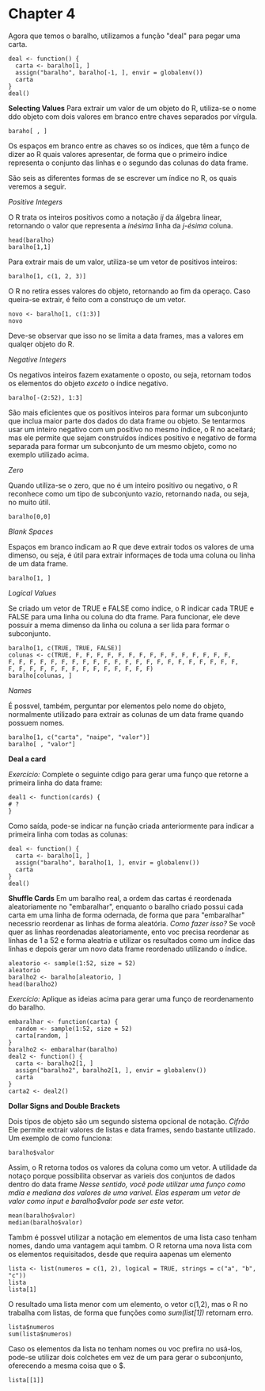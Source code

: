 # Chapter 4

Agora que temos o baralho, utilizamos a função "deal" para pegar uma carta.
```
deal <- function() {
  carta <- baralho[1, ]
  assign("baralho", baralho[-1, ], envir = globalenv())
  carta
}
deal()
```

**Selecting Values**
Para extrair um valor de um objeto do R, utiliza-se o nome ddo objeto com dois valores em branco entre chaves separados por vírgula.
```
baraho[ , ]
```
Os espaços em branco entre as chaves so os índices, que têm a funço de dizer ao R quais valores apresentar, de forma que o primeiro índice representa o conjunto das linhas e o segundo das colunas do data frame.

São seis as diferentes formas de se escrever um índice no R, os quais veremos a seguir.

*Positive Integers*

O R trata os inteiros positivos como a notação *ij* da álgebra linear, retornando o valor que representa a *inésima* linha da *j-ésima* coluna.
```
head(baralho)
baralho[1,1]
```
Para extrair mais de um valor, utiliza-se um vetor de positivos inteiros:
``` 
baralho[1, c(1, 2, 3)]
``` 
O R no retira esses valores do objeto, retornando ao fim da operaço. Caso queira-se extrair, é feito com a construço de um vetor.
```
novo <- baralho[1, c(1:3)]
novo
```
Deve-se observar que isso no se limita a data frames, mas a valores em qualqer objeto do R.

*Negative Integers*

Os negativos inteiros fazem exatamente o oposto, ou seja, retornam todos os elementos do objeto *exceto* o índice negativo.
```
baralho[-(2:52), 1:3]
```
São mais eficientes que os positivos inteiros para formar um subconjunto que inclua maior parte dos dados do data frame ou objeto.
Se tentarmos usar um inteiro negativo com um positivo no mesmo índice, o R no aceitará; mas ele permite que sejam construídos índices positivo e negativo de forma separada para formar um subconjunto de um mesmo objeto, como no exemplo utilizado acima.

*Zero*

Quando utiliza-se o zero, que no é um inteiro positivo ou negativo, o R reconhece como um tipo de subconjunto vazio, retornando nada, ou seja, no  muito útil.
```
baralho[0,0]
```

*Blank Spaces*

Espaços em branco indicam ao R que deve extrair todos os valores de uma dimenso, ou seja, é útil para extrair informaçes de toda uma coluna ou linha de um data frame.
```
baralho[1, ]
```

*Logical Values*

Se criado um vetor de TRUE e FALSE como índice, o R indicar cada TRUE e FALSE para uma linha ou coluna do dta frame. Para funcionar, ele deve possuir a mema dimenso da linha ou coluna a ser lida para formar o subconjunto.
```
baralho[1, c(TRUE, TRUE, FALSE)]
colunas <- c(TRUE, F, F, F, F, F, F, F, F, F, F, F, F, F, F, F,
F, F, F, F, F, F, F, F, F, F, F, F, F, F, F, F, F, F, F, F, F, F,
F, F, F, F, F, F, F, F, F, F, F, F, F, F)
baralho[colunas, ]
```

*Names*

É possvel, também, perguntar por elementos pelo nome do objeto, normalmente utilizado para extrair as colunas de um data frame quando possuem nomes.
```
baralho[1, c("carta", "naipe", "valor")]
baralho[ , "valor"]
```

**Deal a card**

*Exercício:*
Complete o seguinte cdigo para gerar uma funço que retorne a primeira linha do data frame:
```
deal1 <- function(cards) {
# ?
}
```
Como saída, pode-se indicar na função criada anteriormente para indicar a primeira linha com todas as colunas:
```
deal <- function() {
  carta <- baralho[1, ]
  assign("baralho", baralho[1, ], envir = globalenv())
  carta
}
deal()
```

**Shuffle Cards**
Em um baralho real, a ordem das cartas é reordenada aleatoriamente no "embaralhar", enquanto o baralho criado possui cada carta em uma linha de forma odernada, de forma que para "embaralhar"  necessrio reordenar as linhas de forma aleatória.
*Como fazer isso?*
Se você quer as linhas reordenadas aleatoriamente, ento voc precisa reordenar as linhas de 1 a 52 e forma aleatria e utilizar os resultados como um índice das linhas e depois gerar um novo data frame reordenado utilizando o índice.
```
aleatorio <- sample(1:52, size = 52)
aleatorio
baralho2 <- baralho[aleatorio, ]
head(baralho2)
```
*Exercício:* Aplique as ideias acima para gerar uma funço de reordenamento do baralho.
```
embaralhar <- function(carta) {
  random <- sample(1:52, size = 52)
  carta[random, ]
}
baralho2 <- embaralhar(baralho)
deal2 <- function() {
  carta <- baralho2[1, ]
  assign("baralho2", baralho2[1, ], envir = globalenv())
  carta
}
carta2 <- deal2()
```

**Dollar Signs and Double Brackets**

Dois tipos de objeto são um segundo sistema opcional de notação.
*Cifrão*
Ele permite extrair valores de listas e data frames, sendo bastante utilizado. Um exemplo de como funciona:
```
baralho$valor
```
Assim, o R retorna todos os valores da coluna como um vetor. A utilidade da notaço porque possibilita observar as varieis dos conjuntos de dados dentro do data frame
*Nesse sentido, você pode utilizar uma funço como mdia e mediana dos valores de uma varivel. Elas esperam um vetor de valor como input e baralho$valor pode ser este vetor.*
```
mean(baralho$valor)
median(baralho$valor)
```
Tambm é possvel utilizar a notação em elementos de uma lista caso tenham nomes, dando uma vantagem aqui tambm. O R retorna uma nova lista com os elementos requisitados, desde que requira aapenas um elemento
```
lista <- list(numeros = c(1, 2), logical = TRUE, strings = c("a", "b", "c"))
lista
lista[1]
```
O resultado  uma lista menor com um elemento, o vetor c(1,2), mas o R no trabalha com listas, de forma que funções como *sum(list[1])* retornam erro.
```
lista$numeros
sum(lista$numeros)
```
Caso os elementos da lista no tenham nomes ou voc prefira no usá-los, pode-se utilizar dois colchetes em vez de um para gerar o subconjunto, oferecendo a mesma coisa que o $. 
```
lista[[1]]
```
